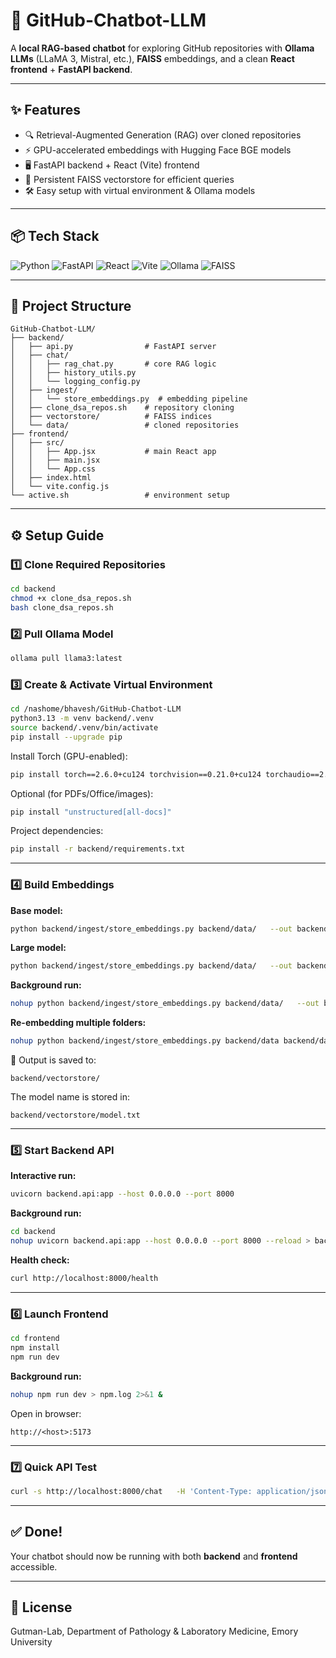 # 🤖 GitHub-Chatbot-LLM

A **local RAG-based chatbot** for exploring GitHub repositories with **Ollama LLMs** (LLaMA 3, Mistral, etc.), **FAISS** embeddings, and a clean **React frontend** + **FastAPI backend**.

---

## ✨ Features
- 🔍 Retrieval-Augmented Generation (RAG) over cloned repositories  
- ⚡ GPU-accelerated embeddings with Hugging Face BGE models  
- 🖥️ FastAPI backend + React (Vite) frontend  
- 💾 Persistent FAISS vectorstore for efficient queries  
- 🛠️ Easy setup with virtual environment & Ollama models  

---

## 📦 Tech Stack
![Python](https://img.shields.io/badge/Python-3.13-blue?logo=python)
![FastAPI](https://img.shields.io/badge/FastAPI-0.115-green?logo=fastapi)
![React](https://img.shields.io/badge/React-18-61dafb?logo=react)
![Vite](https://img.shields.io/badge/Vite-5-purple?logo=vite)
![Ollama](https://img.shields.io/badge/Ollama-Local_LLMs-black?logo=ollama)
![FAISS](https://img.shields.io/badge/FAISS-Vector_DB-orange?logo=databricks)

---

## 📂 Project Structure
```
GitHub-Chatbot-LLM/
├── backend/
│   ├── api.py                # FastAPI server
│   ├── chat/
│   │   ├── rag_chat.py       # core RAG logic
│   │   ├── history_utils.py
│   │   └── logging_config.py
│   ├── ingest/
│   │   └── store_embeddings.py  # embedding pipeline
│   ├── clone_dsa_repos.sh    # repository cloning
│   ├── vectorstore/          # FAISS indices
│   └── data/                 # cloned repositories
├── frontend/
│   ├── src/
│   │   ├── App.jsx           # main React app
│   │   ├── main.jsx
│   │   └── App.css
│   ├── index.html
│   └── vite.config.js
└── active.sh                 # environment setup
```

---

## ⚙️ Setup Guide

### 1️⃣ Clone Required Repositories
```bash
cd backend
chmod +x clone_dsa_repos.sh
bash clone_dsa_repos.sh
```

### 2️⃣ Pull Ollama Model
```bash
ollama pull llama3:latest
```

### 3️⃣ Create & Activate Virtual Environment
```bash
cd /nashome/bhavesh/GitHub-Chatbot-LLM
python3.13 -m venv backend/.venv
source backend/.venv/bin/activate
pip install --upgrade pip
```

Install Torch (GPU-enabled):
```bash
pip install torch==2.6.0+cu124 torchvision==0.21.0+cu124 torchaudio==2.6.0+cu124
```

Optional (for PDFs/Office/images):
```bash
pip install "unstructured[all-docs]"
```

Project dependencies:
```bash
pip install -r backend/requirements.txt
```

---

### 4️⃣ Build Embeddings

**Base model:**
```bash
python backend/ingest/store_embeddings.py backend/data/   --out backend/vectorstore   --model BAAI/bge-base-en-v1.5   --device auto   --batch-size 32
```

**Large model:**
```bash
python backend/ingest/store_embeddings.py backend/data/   --out backend/vectorstore   --model BAAI/bge-large-en-v1.5   --device auto   --chunk-size 1200 --overlap 200   --batch-size 64 --chunks-per-batch 8000
```

**Background run:**
```bash
nohup python backend/ingest/store_embeddings.py backend/data/   --out backend/vectorstore   --model BAAI/bge-large-en-v1.5   --device auto   --chunk-size 1200 --overlap 200   --batch-size 64 --chunks-per-batch 8000 > embeddings.log 2>&1 &
```

**Re-embedding multiple folders:**
```bash
nohup python backend/ingest/store_embeddings.py backend/data backend/data/otherfiles   --out backend/vectorstore   --model BAAI/bge-large-en-v1.5   --device cuda   --chunk-size 1200 --overlap 200   --batch-size 128 --chunks-per-batch 16000   --workers 8 --lang en --rembed > embeddings.log 2>&1 &
```

📌 Output is saved to:
```
backend/vectorstore/
```

The model name is stored in:
```
backend/vectorstore/model.txt
```

---

### 5️⃣ Start Backend API

**Interactive run:**
```bash
uvicorn backend.api:app --host 0.0.0.0 --port 8000
```

**Background run:**
```bash
cd backend
nohup uvicorn backend.api:app --host 0.0.0.0 --port 8000 --reload > backend.log 2>&1 &
```

**Health check:**
```bash
curl http://localhost:8000/health
```

---

### 6️⃣ Launch Frontend
```bash
cd frontend
npm install
npm run dev
```

**Background run:**
```bash
nohup npm run dev > npm.log 2>&1 &
```

Open in browser:
```
http://<host>:5173
```

---

### 7️⃣ Quick API Test
```bash
curl -s http://localhost:8000/chat   -H 'Content-Type: application/json'   -d '{"question":"How does HistomicsUI talk to HistomicsTK?", "model":"gpt-oss:20b"}' | jq
```

---

## ✅ Done!
Your chatbot should now be running with both **backend** and **frontend** accessible.

---

## 📜 License
Gutman-Lab, Department of Pathology & Laboratory Medicine, Emory University
